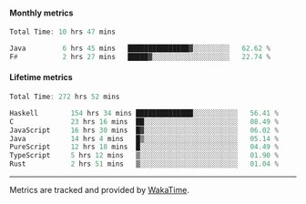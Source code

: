 #### Monthly metrics
<!--START_SECTION:wakamonthly-->

```asm
Total Time: 10 hrs 47 mins

Java         6 hrs 45 mins   ███████████████▓░░░░░░░░░   62.62 %
F#           2 hrs 27 mins   █████▓░░░░░░░░░░░░░░░░░░░   22.74 %
```

<!--END_SECTION:wakamonthly-->
#### Lifetime metrics
<!--START_SECTION:wakalifetime-->

```asm
Total Time: 272 hrs 52 mins

Haskell        154 hrs 34 mins ██████████████░░░░░░░░░░░   56.41 %
C              23 hrs 16 mins  ██░░░░░░░░░░░░░░░░░░░░░░░   08.49 %
JavaScript     16 hrs 30 mins  █▓░░░░░░░░░░░░░░░░░░░░░░░   06.02 %
Java           14 hrs 4 mins   █▒░░░░░░░░░░░░░░░░░░░░░░░   05.14 %
PureScript     12 hrs 18 mins  █░░░░░░░░░░░░░░░░░░░░░░░░   04.49 %
TypeScript     5 hrs 12 mins   ▒░░░░░░░░░░░░░░░░░░░░░░░░   01.90 %
Rust           2 hrs 51 mins   ▒░░░░░░░░░░░░░░░░░░░░░░░░   01.04 %
```

<!--END_SECTION:wakalifetime-->

---

Metrics are tracked and provided by [WakaTime](https://github.com/athul/waka-readme).
